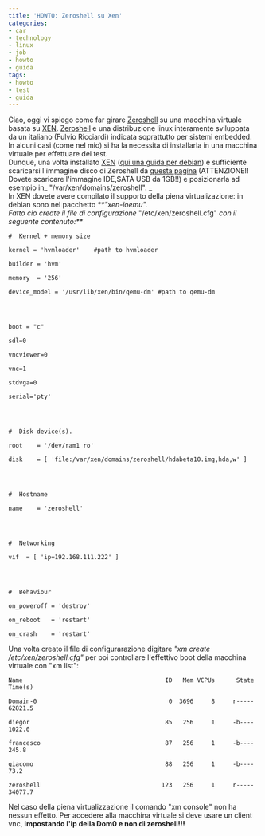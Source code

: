 ```yaml
---
title: 'HOWTO: Zeroshell su Xen'
categories:
- car
- technology
- linux
- job
- howto
- guida
tags:
- howto
- test
- guida
---
```

Ciao, oggi vi spiego come far girare [Zeroshell](http://www.zeroshell.net/
"Zeroshell" ) su una macchina virtuale basata su [XEN](http://www.xen.org/).
[Zeroshell](http://www.zeroshell.net/ "Zeroshell" ) e una distribuzione linux
interamente sviluppata da un italiano (Fulvio Ricciardi) indicata soprattutto
per sistemi embedded. In alcuni casi (come nel mio) si ha la necessita di
installarla in una macchina virtuale per effettuare dei test.  
Dunque, una volta installato [XEN](http://www.xen.org/) ([qui una guida per
debian](http://wiki.debian.org/Xen "Xen su Debian" )) e sufficiente scaricarsi
l'immagine disco di Zeroshell da [questa
pagina](http://www.zeroshell.net/download/ "Zeroshell Download" )
(ATTENZIONE!! Dovete scaricare l'immagine IDE,SATA USB da 1GB!!) e
posizionarla ad esempio in_ "/var/xen/domains/zeroshell". _  
In XEN dovete avere compilato il supporto della piena virtualizazione: in
debian sono nel pacchetto _**"xen-ioemu".  
Fatto cio create il file di configurazione_ "/etc/xen/zeroshell.cfg" _con il
seguente contenuto:**_

    
    
    #  Kernel + memory size  
    
    kernel = 'hvmloader'    #path to hvmloader  
    
    builder = 'hvm'  
    
    memory  = '256'  
    
    device_model = '/usr/lib/xen/bin/qemu-dm' #path to qemu-dm
    
    
    
    
    boot = "c"  
    
    sdl=0  
    
    vncviewer=0  
    
    vnc=1  
    
    stdvga=0  
    
    serial='pty'
    
    
    
    
    #  Disk device(s).  
    
    root    = '/dev/ram1 ro'  
    
    disk    = [ 'file:/var/xen/domains/zeroshell/hdabeta10.img,hda,w' ]
    
    
    
    
    #  Hostname  
    
    name    = 'zeroshell'
    
    
    
    
    #  Networking  
    
    vif  = [ 'ip=192.168.111.222' ]
    
    
    
    
    #  Behaviour  
    
    on_poweroff = 'destroy'  
    
    on_reboot   = 'restart'  
    
    on_crash    = 'restart'

  
Una volta creato il file di configurarazione digitare _"xm create
/etc/xen/zeroshell.cfg"_ per poi controllare l'effettivo boot della macchina
virtuale con "xm list":

    
    
    Name                                        ID   Mem VCPUs      State   Time(s)  
    
    Domain-0                                     0  3696     8     r-----  62821.5  
    
    diegor                                      85   256     1     -b----   1022.0  
    
    francesco                                   87   256     1     -b----    245.8  
    
    giacomo                                     88   256     1     -b----     73.2  
    
    zeroshell                                  123   256     1     r-----  34077.7

  
Nel caso della piena virtualizzazione il comando "xm console" non ha nessun
effetto. Per accedere alla macchina virtuale si deve usare un client vnc,
**impostando l'ip della Dom0 e non di zeroshell!!!**

